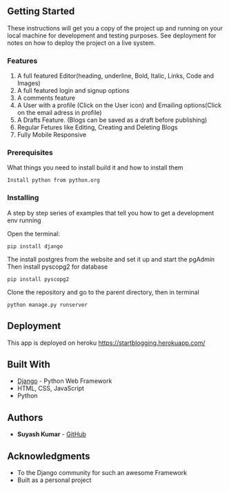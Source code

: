 
## Getting Started

These instructions will get you a copy of the project up and running on your local machine for development and testing purposes. See deployment for notes on how to deploy the project on a live system.

### Features
1) A full featured Editor(heading, underline, Bold, Italic, Links, Code and Images)
2) A full featured login and signup options
3) A comments feature
4) A User with a profile (Click on the User icon) and Emailing options(Click on the email adress in profile)
5) A Drafts Feature. (Blogs can be saved as a draft before publishing)
6) Regular Fetures like Editing, Creating and Deleting Blogs
7) Fully Mobile Responsive

### Prerequisites

What things you need to install build it and how to install them

```
Install python from python.org
```

### Installing

A step by step series of examples that tell you how to get a development env running

Open the terminal:
```
pip install django
```

The install postgres from the website and set it up and start the pgAdmin
Then install pyscopg2 for database
```
pip install pyscopg2
```
Clone the repository and go to the parent directory, then in terminal
```
python manage.py runserver
```

## Deployment

This app is deployed on heroku
https://startblogging.herokuapp.com/

## Built With

* [Django](https://www.djangoproject.com/) - Python Web Framework
* HTML, CSS, JavaScript
* Python

## Authors

* **Suyash Kumar** - [GitHub](https://github.com/Skr-suyash)

## Acknowledgments

* To the Django community for such an awesome Framework
* Built as a personal project
